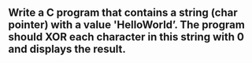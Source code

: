 ## Write a C program that contains a string (char pointer) with a value \'HelloWorld’. The program should XOR each character in this string with 0 and displays the result.
